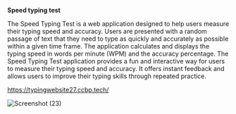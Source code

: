 **Speed typing test**

The Speed Typing Test is a web application designed to help users measure their typing speed and accuracy. Users are presented with a random passage of text that they need to type as quickly and accurately as possible within a given time frame. 
The application calculates and displays the typing speed in words per minute (WPM) and the accuracy percentage. The Speed Typing Test application provides a fun and interactive way for users to measure 
their typing speed and accuracy. It offers instant feedback and allows users to improve their typing skills through repeated practice.

https://typingwebsite27.ccbp.tech/

![Screenshot (23)](https://github.com/user-attachments/assets/5919d6de-655f-4266-80a6-43e98a501cae)
